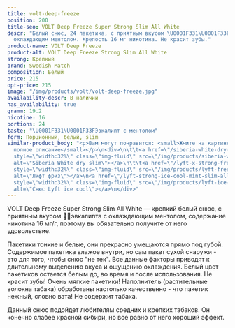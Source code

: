 ```yaml
---
title: volt-deep-freeze
position: 200
title-seo: VOLT Deep Freeze Super Strong Slim All White
descr: "Белый снюс, 24 пакетика, с приятным вкусом \U0001F331\U0001F33Fэвкалипта с
  охлаждающим ментолом. Крепость 16 мг никотина. Не красит зубы."
product-name: VOLT Deep Freeze
product-alt: VOLT Deep Freeze Strong Slim All White
strong: Крепкий
brand: Swedish Match
composition: Белый
price: 215
opt-price: 215
image: "/img/products/volt/volt-deep-freeze.jpg"
availability-descr: В наличии
has_availability: true
gramm: 19.2
nicotine: 16
portions: 24
taste: "\U0001F331\U0001F33FЭвкалипт с ментолом"
form: Порционный, белый, slim
similar-product_body: "<p>Вам могут понравится: <small>Жмите на картинки и читайте
  полное описание</small></p>\n<div>\n\t\t<a href=\"/siberia-white-dry-slim\"><img
  style=\"width:32%\" class=\"img-fluid\" src=\"/img/products/siberia-white-dry-slim/siberia-open-and-cryo.jpg\"
  alt=\"Siberia White dry slim\"></a>\n\t\t<a href=\"/lyft-x-strong-freeze-slim-white\"><img
  style=\"width:32%\" class=\"img-fluid\" src=\"/img/products/lyft-freeze/lyft-freeze-open.jpg\"
  alt=\"Лифт фриз\"></a>\n<a href=\"/lyft-strong-ice-cool-mint-slim-all-white\"><img
  style=\"width:32%\" class=\"img-fluid\" src=\"/img/products/lyft-ice-cool-mint/snus-lyft-ice-cool-mint.jpg\"
  alt=\"Снюс Lyft ice cool\"></a>\n</div>"
---
```


VOLT Deep Freeze Super Strong Slim All White — крепкий белый снюс, с приятным вкусом 🌱🌿эвкалипта с охлаждающим ментолом,
содержание никотина 16 мг/г, поэтому вы обязательно получите от него удовольствие.

Пакетики тонкие и белые, они прекрасно умещаются прямо под губой. Содержимое пакетика влажое внутри, но сам пакет сухой снаружи - это для того, чтобы снюс "не тек". Все данные факторы приводят к длительному выделению вкуса и ощущению охлаждения. Белый цвет пакетиков остается белым до, во время и после использования. Не красит зубы! Очень мягкие пакетики! Наполнитель (растительные волокна табака) обработаны настолько качественно - что пакетик нежный, словно вата! Не содержит табака.

Данный снюс подойдет любителям средних и крепких табаков. Он конечно слабее красной сибири, но все равно от него хороший эффект.